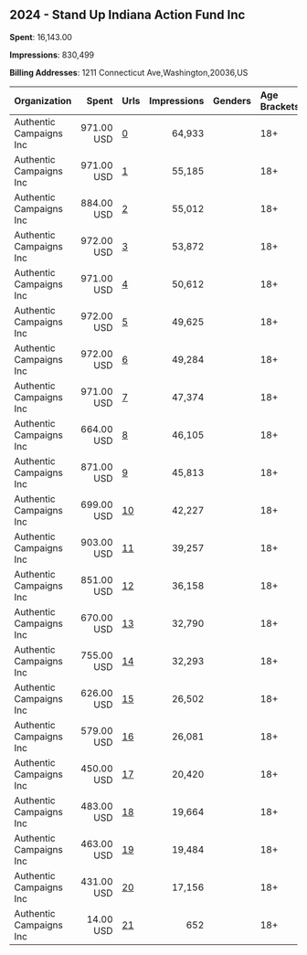 ## 2024 - Stand Up Indiana Action Fund Inc 
**Spent**: 16,143.00

**Impressions**: 830,499

**Billing Addresses**: 1211 Connecticut Ave,Washington,20036,US

|Organization|Spent|Urls|Impressions|Genders|Age Brackets|Country Codes|
|:---|---:|:---|---:|:---|:---|:---|
|Authentic Campaigns Inc|971.00 USD|[0](https://www.snap.com/political-ads/asset/99f6780a1469966cfcc298d8d019f040cf2c2d21f73fe428bcebd1a874a2f605?mediaType=mp4)|64,933||18+|united states|
|Authentic Campaigns Inc|971.00 USD|[1](https://www.snap.com/political-ads/asset/6fc1d6096d95801d978fa277400f615649259e0229457b2a6216016e955811db?mediaType=mp4)|55,185||18+|united states|
|Authentic Campaigns Inc|884.00 USD|[2](https://www.snap.com/political-ads/asset/56b087b0d17863aecfb2695350ae77480097c9db3b05191416287b41855b2866?mediaType=mp4)|55,012||18+|united states|
|Authentic Campaigns Inc|972.00 USD|[3](https://www.snap.com/political-ads/asset/8a2a9edca8a88742c735a1bf45adb158dac5c8905403f4983716ba36a0a7fd8a?mediaType=mp4)|53,872||18+|united states|
|Authentic Campaigns Inc|971.00 USD|[4](https://www.snap.com/political-ads/asset/7cd61f9c41f96f2d2e3ce3b691f3c5c02db809073e40591c4e00d5a63ae6ad17?mediaType=mp4)|50,612||18+|united states|
|Authentic Campaigns Inc|972.00 USD|[5](https://www.snap.com/political-ads/asset/123e0adbb90c922f258ae7b2f9ddf70e0920ed53d365e22ed1554ee8838c9e3f?mediaType=mp4)|49,625||18+|united states|
|Authentic Campaigns Inc|972.00 USD|[6](https://www.snap.com/political-ads/asset/144d62b1e7bebe4a90e2400fad2c4e102b45e96d6f6a3665631b2ae9e13c27ce?mediaType=mp4)|49,284||18+|united states|
|Authentic Campaigns Inc|971.00 USD|[7](https://www.snap.com/political-ads/asset/3d3ba614e5a8ebd1c66de3f31d877458e427eb782a46570dc61d3a2bc640ed75?mediaType=mp4)|47,374||18+|united states|
|Authentic Campaigns Inc|664.00 USD|[8](https://www.snap.com/political-ads/asset/ff858b3b73f3cf402611d3ebd942450e97d20ee763b5032d6e94290cba0ab1e6?mediaType=mp4)|46,105||18+|united states|
|Authentic Campaigns Inc|871.00 USD|[9](https://www.snap.com/political-ads/asset/6fe78a03119db160d1a950331c0ae22f04f7900ca4c2c1b1006d4aac5694a61b?mediaType=mp4)|45,813||18+|united states|
|Authentic Campaigns Inc|699.00 USD|[10](https://www.snap.com/political-ads/asset/c5311b7aef620aad44bda86d7bcaa275528bf925f0884e71529f85c234aedecc?mediaType=mp4)|42,227||18+|united states|
|Authentic Campaigns Inc|903.00 USD|[11](https://www.snap.com/political-ads/asset/51d5c492f991601f04d94f177c7941c0abaa41b659edec5f93c8818e12d41248?mediaType=mp4)|39,257||18+|united states|
|Authentic Campaigns Inc|851.00 USD|[12](https://www.snap.com/political-ads/asset/de3da5cae145cd4a5aa67ec56834a907fabdb4350c0786be27eeb2c8ef1ecc26?mediaType=mp4)|36,158||18+|united states|
|Authentic Campaigns Inc|670.00 USD|[13](https://www.snap.com/political-ads/asset/bb5635a1461bdc58ca80bdee4f8bde1528eed73300ba52ff5b60b59213e383cb?mediaType=mp4)|32,790||18+|united states|
|Authentic Campaigns Inc|755.00 USD|[14](https://www.snap.com/political-ads/asset/5ea562dd7bbcf829b446cc3ee5a39c7a82fa22f15d9e11b72cf2d85ff3cd3e29?mediaType=mp4)|32,293||18+|united states|
|Authentic Campaigns Inc|626.00 USD|[15](https://www.snap.com/political-ads/asset/b02542c4d5316e5454ab0d39e605d3826a1917cac3a616e12cd63581e288d910?mediaType=mp4)|26,502||18+|united states|
|Authentic Campaigns Inc|579.00 USD|[16](https://www.snap.com/political-ads/asset/e3f5f83b7e13fcb595172e63f6fc5f543287b8fb7e17146a13a473872a4a2298?mediaType=mp4)|26,081||18+|united states|
|Authentic Campaigns Inc|450.00 USD|[17](https://www.snap.com/political-ads/asset/181f679914028321c233e9e7f7b9734bcd1d2018367f8ad779183bfc9640039c?mediaType=mp4)|20,420||18+|united states|
|Authentic Campaigns Inc|483.00 USD|[18](https://www.snap.com/political-ads/asset/1b178deb73b7cabcfe663ebbbea82b39e22d777eeb391716beb73d5a377c04a3?mediaType=mp4)|19,664||18+|united states|
|Authentic Campaigns Inc|463.00 USD|[19](https://www.snap.com/political-ads/asset/b1df99ae34e67f4d0685d1cda7e2e9d96212bbb8b488a455e2356b22fcbf6be5?mediaType=mp4)|19,484||18+|united states|
|Authentic Campaigns Inc|431.00 USD|[20](https://www.snap.com/political-ads/asset/29a9e39ef46e90a1a3bf5c7b083bde0b9c2cf56341f922c2b0a29645946bc33b?mediaType=mp4)|17,156||18+|united states|
|Authentic Campaigns Inc|14.00 USD|[21](https://www.snap.com/political-ads/asset/a8ad2261fc6ffa310f565f757c56e646abc0e1b730c717184bf1680a9d7c237c?mediaType=mp4)|652||18+|united states|
